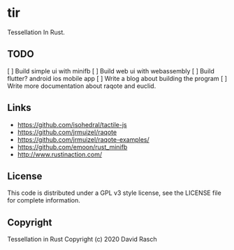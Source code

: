 # tir

Tessellation In Rust.


## TODO

[ ] Build simple ui with minifb
[ ] Build web ui with webassembly
[ ] Build flutter? android ios mobile app
[ ] Write a blog about building the program
[ ] Write more documentation about raqote and euclid.

## Links


* https://github.com/isohedral/tactile-js
* https://github.com/jrmuizel/raqote
* https://github.com/jrmuizel/raqote-examples/
* https://github.com/emoon/rust_minifb
* http://www.rustinaction.com/

## License

This code is distributed under a GPL v3 style license, see the LICENSE file for complete information.

## Copyright

Tessellation in Rust Copyright (c) 2020 David Rasch

